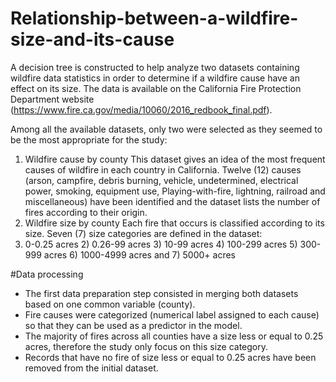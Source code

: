 # Relationship-between-a-wildfire-size-and-its-cause
A decision tree is constructed to help analyze two datasets containing wildfire data statistics in order to determine if a wildfire cause have an effect on its size. The data is available on the California Fire Protection Department website (https://www.fire.ca.gov/media/10060/2016_redbook_final.pdf).

Among all the available datasets, only two were selected as they seemed to be the most appropriate for the study:
1) Wildfire cause by county
This dataset gives an idea of the most frequent causes of wildfire in each country in California. Twelve (12) causes (arson, campfire, debris burning, vehicle, undetermined, electrical power, smoking, equipment use, Playing-with-fire, lightning, railroad and miscellaneous) have been identified and the dataset lists the number of fires according to their origin.
2) Wildfire size by county
Each fire that occurs is classified according to its size. Seven (7) size categories are defined in the dataset:
  1) 0-0.25 acres 2) 0.26-99 acres 3) 10-99 acres 4) 100-299 acres 5) 300-999 acres 6) 1000-4999 acres and 7) 5000+ acres

#Data processing
- The first data preparation step consisted in merging both datasets based on one common variable (county).
- Fire causes were categorized (numerical label assigned to each cause) so that they can be used as a predictor in the model.
- The majority of fires across all counties have a size less or equal to 0.25 acres, therefore the study only focus on this size category.
- Records that have no fire of size less or equal to 0.25 acres have been removed from the initial dataset.

